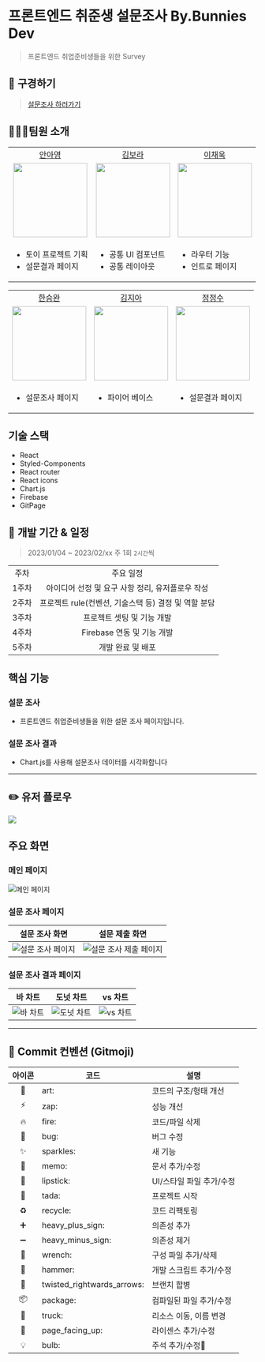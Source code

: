 # 프론트엔드 취준생 설문조사 By.Bunnies Dev
> 프론트엔드 취업준비생들을 위한 Survey

## 🔎 구경하기
> [설문조사 하러가기](배포URL)

## 🧑🏻‍💻팀원 소개


<table>

  <tr align="center">
    <td><a href="https://github.com/12Ahn22">안아영</a></td>
    <td><a href="https://github.com/rockbell89">김보라</a></td>
    <td><a href="https://github.com/codnr98">이채욱</a></td>
  </tr>

  <tr align="center">
    <td><img src="https://avatars.githubusercontent.com/u/44540726?v=4" width="150px"/></td>
    <td><img src="https://avatars.githubusercontent.com/u/52031484?v=4https://user-images.githubusercontent.com/77623643/147047809-36e1d41d-42af-4953-b8a7-3619c88d5491.png"  width="150px"/></td>
    <td><img src="https://avatars.githubusercontent.com/u/97998938?v=4" width="150px"/></td>
  </tr>

  <tr>
  <td><ul><li>토이 프로젝트 기획</li><li>설문결과 페이지</li></ul></td>
  <td><ul><li>공통 UI 컴포넌트</li><li>공통 레이아웃</li></ul></td>
  <td><ul><li>라우터 기능</li><li>인트로 페이지</li></ul></td>
  </tr>

</table>

<table>
  <tr align="center">
    <td><a href="https://github.com/hanseungwan1">한승완</a></td>
    <td><a href="https://github.com/jia222">김지아</a></td>
    <td><a href="https://github.com/wjdwjdtn92">정정수</a></td>
  </tr>

  <tr align="center">
    <td><img src="https://avatars.githubusercontent.com/u/115906460?v=4" width="150px"/></td>
    <td><img src="https://avatars.githubusercontent.com/u/112179965?v=4"  width="150px"/></td>
    <td><img src="https://avatars.githubusercontent.com/u/19286161?v=4" width="150px"/></td>
  </tr>

  <tr>
  <td><ul><li>설문조사 페이지</li></ul></td>
  <td><ul><li>파이어 베이스</li></ul></td>
  <td><ul><li>설문결과 페이지</li></ul></td>
  </tr>

</table>

## 기술 스택
- React
- Styled-Components
- React router
- React icons
- Chart.js
- Firebase
- GitPage


## 📅 개발 기간 & 일정

> 2023/01/04 ~ 2023/02/xx 
> 주 1회 `2시간`씩 

<table>

  <tr align="center">
    <td>주차</td>
    <td>주요 일정</td>
  </tr>

  <tr align="center">
    <td>1주차</td>
    <td>아이디어 선정 및 요구 사항 정리, 유저플로우 작성</td>
  </tr>
    <tr align="center">
    <td>2주차</td>
    <td>프로젝트 rule(컨벤션, 기술스택 등) 결정 및 역할 분담 </td>
  </tr>
    <tr align="center">
    <td>3주차</td>
    <td>프로젝트 셋팅 및 기능 개발</td>
  </tr>
    <tr align="center">
    <td>4주차</td>
    <td>Firebase 연동 및 기능 개발</td>
    
  </tr>
    <tr align="center">
    <td>5주차</td>
    <td>개발 완료 및 배포</td>
    
  </tr>

</table>

## 핵심 기능
### 설문 조사
- 프론트엔드 취업준비생들을 위한 설문 조사 페이지입니다.

### 설문 조사 결과
- Chart.js를 사용해 설문조사 데이터를 시각화합니다

---
## :pencil2: 유저 플로우
![](https://i.imgur.com/mBtnMjt.png)





## 주요 화면
### 메인 페이지
![메인 페이지](https://i.imgur.com/8FgNdgy.png)
### 설문 조사 페이지
|설문 조사 화면|설문 제출 화면|
|--- |---|
|![설문 조사 페이지](https://i.imgur.com/HRr94mN.png) |![설문 조사 제출 페이지](https://i.imgur.com/GipOMMW.png) |

### 설문 조사 결과 페이지
|바 차트|도넛 차트|vs 차트|
|---|---|---|
|![바 차트](https://i.imgur.com/7iBCyPy.png)|![도넛 차트](https://i.imgur.com/CHthV4s.png)|![vs 차트](https://i.imgur.com/mXUNTwy.png)|


---

## 📌 Commit 컨벤션 (Gitmoji)
|아이콘|<center>코드</center>|<center>설명</center>|
|:---:|:---|:---|
|🎨	|art:|코드의 구조/형태 개선
|⚡️|	zap:|	성능 개선
|🔥|	fire:|	코드/파일 삭제
|🐛|	bug:|	버그 수정
|✨|	sparkles:|	새 기능
|📝|	memo:|	문서 추가/수정
|💄|	lipstick:|	UI/스타일 파일 추가/수정
|🎉|	tada:|	프로젝트 시작
|♻️|	recycle:|	코드 리팩토링
|➕|	heavy_plus_sign:|	의존성 추가
|➖|	heavy_minus_sign:|	의존성 제거
|🔧|	wrench:|	구성 파일 추가/삭제
|🔨|	hammer:|	개발 스크립트 추가/수정
|🔀|	twisted_rightwards_arrows:|	브랜치 합병
|📦|	package:|	컴파일된 파일 추가/수정
|🚚|	truck:|	리소스 이동, 이름 변경
|📄|	page_facing_up:|	라이센스 추가/수정
|💡|	bulb:|	주석 추가/수정
